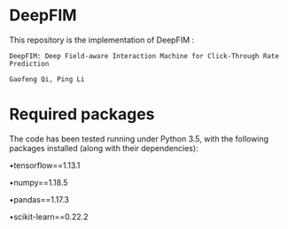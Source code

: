 # DeepFIM
This repository is the implementation of DeepFIM :

    DeepFIM: Deep Field-aware Interaction Machine for Click-Through Rate Prediction

    Gaofeng Qi, Ping Li

# Required packages

The code has been tested running under Python 3.5, with the following packages installed (along with their dependencies):

•tensorflow==1.13.1

•numpy==1.18.5

•pandas==1.17.3

•scikit-learn==0.22.2
